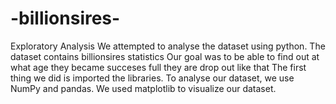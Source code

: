 # -billionsires-
Exploratory Analysis We attempted to analyse the dataset using python. The dataset contains billionsires statistics Our goal was to be able to find out at what age they became succeses full they are drop out like that The first thing we did is imported the libraries. To analyse our dataset, we use NumPy and pandas. We used matplotlib to visualize our dataset.
